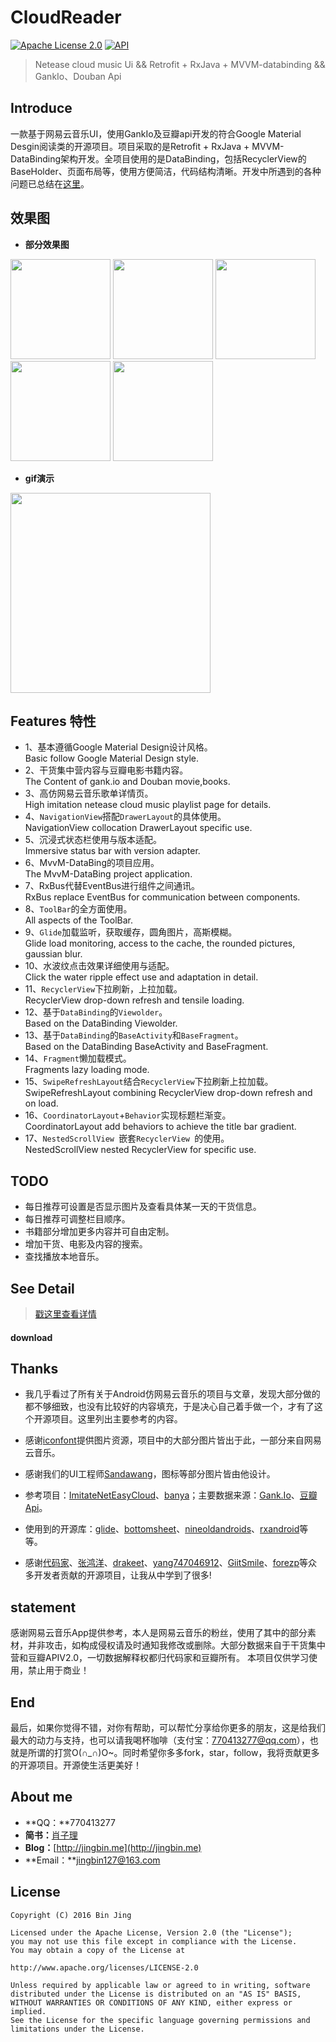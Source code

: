 # CloudReader

[![Apache License 2.0][1]][2] 
[![API][3]][4]

> Netease cloud music Ui && Retrofit + RxJava + MVVM-databinding && GankIo、Douban Api 


## Introduce
一款基于网易云音乐UI，使用GankIo及豆瓣api开发的符合Google Material Desgin阅读类的开源项目。项目采取的是Retrofit + RxJava + MVVM-DataBinding架构开发。全项目使用的是DataBinding，包括RecyclerView的BaseHolder、页面布局等，使用方便简洁，代码结构清晰。开发中所遇到的各种问题已总结在[这里][5]。

## 效果图
- **部分效果图**

<img width="160" height=“274” src="https://github.com/youlookwhat/CloudReader/blob/master/file/page_gank_00.png"></img>
<img width="160" height=“274” src="https://github.com/youlookwhat/CloudReader/blob/master/file/page_movie_01.png"></img>
<img width="160" height=“274” src="https://github.com/youlookwhat/CloudReader/blob/master/file/page_movie_03.png"></img>
<img width="160" height=“274” src="https://github.com/youlookwhat/CloudReader/blob/master/file/page_book_01.png"></img>
<img width="160" height=“274” src="https://github.com/youlookwhat/CloudReader/blob/master/file/page_menu_01.png"></img>

- **gif演示**

<img width="320" height=“590” src="https://github.com/youlookwhat/CloudReader/blob/master/file/cloudreader.gif"></img>


## Features 特性
* 1、基本遵循Google Material Design设计风格。                                    
Basic follow Google Material Design style. 
* 2、干货集中营内容与豆瓣电影书籍内容。                                    
The Content of gank.io and Douban movie,books. 
* 3、高仿网易云音乐歌单详情页。                                    
High imitation netease cloud music playlist page for details. 
* 4、``NavigationView``搭配``DrawerLayout``的具体使用。                                    
NavigationView collocation DrawerLayout specific use.
* 5、沉浸式状态栏使用与版本适配。                                    
Immersive status bar with version adapter.
* 6、MvvM-DataBing的项目应用。                                    
The MvvM-DataBing project application.
* 7、RxBus代替EventBus进行组件之间通讯。                                    
RxBus replace EventBus for communication between components.
* 8、``ToolBar``的全方面使用。                                    
All aspects of the ToolBar.
* 9、``Glide``加载监听，获取缓存，圆角图片，高斯模糊。                                    
Glide load monitoring, access to the cache, the rounded pictures, gaussian blur.
* 10、水波纹点击效果详细使用与适配。                                    
Click the water ripple effect use and adaptation in detail.
* 11、``RecyclerView``下拉刷新，上拉加载。                                    
RecyclerView drop-down refresh and tensile loading.
* 12、基于``DataBinding``的``Viewolder``。                                    
Based on the DataBinding Viewolder.
* 13、基于``DataBinding``的``BaseActivity``和``BaseFragment``。                                    
Based on the DataBinding BaseActivity and BaseFragment.
* 14、``Fragment``懒加载模式。                                    
Fragments lazy loading mode.
* 15、``SwipeRefreshLayout``结合``RecyclerView``下拉刷新上拉加载。                                    
SwipeRefreshLayout combining RecyclerView drop-down refresh and on load.
* 16、``CoordinatorLayout``+``Behavior``实现标题栏渐变。                                    
CoordinatorLayout add behaviors to achieve the title bar gradient.
* 17、``NestedScrollView ``嵌套``RecyclerView ``的使用。                                    
NestedScrollView nested RecyclerView for specific use.


## TODO
 - 每日推荐可设置是否显示图片及查看具体某一天的干货信息。
 - 每日推荐可调整栏目顺序。
 - 书籍部分增加更多内容并可自由定制。
 - 增加干货、电影及内容的搜索。
 - 查找播放本地音乐。


## See Detail
> [戳这里查看详情](https://github.com/youlookwhat/CloudReader/blob/master/file/Introduction.md)

#### download

## Thanks
 - 我几乎看过了所有关于Android仿网易云音乐的项目与文章，发现大部分做的都不够细致，也没有比较好的内容填充，于是决心自己着手做一个，才有了这个开源项目。这里列出主要参考的内容。
 
 - 感谢[iconfont][6]提供图片资源，项目中的大部分图片皆出于此，一部分来自网易云音乐。

 - 感谢我们的UI工程师[Sandawang](https://github.com/Sandawang)，图标等部分图片皆由他设计。 

 - 参考项目：[ImitateNetEasyCloud][7]、[banya][8]；主要数据来源：[Gank.Io][9]、[豆瓣Api][10]。

 - 使用到的开源库：[glide][11]、[bottomsheet][12]、[nineoldandroids][13]、[rxandroid][14]等等。

 - 感谢[代码家][15]、[张鸿洋][16]、[drakeet][17]、[yang747046912][18]、[GiitSmile][19]、[forezp][20]等众多开发者贡献的开源项目，让我从中学到了很多!
 
## statement
感谢网易云音乐App提供参考，本人是网易云音乐的粉丝，使用了其中的部分素材，并非攻击，如构成侵权请及时通知我修改或删除。大部分数据来自于干货集中营和豆瓣APIV2.0，一切数据解释权都归代码家和豆瓣所有。
本项目仅供学习使用，禁止用于商业！
 
## End
最后，如果你觉得不错，对你有帮助，可以帮忙分享给你更多的朋友，这是给我们最大的动力与支持，也可以请我喝杯咖啡（支付宝：770413277@qq.com），也就是所谓的打赏O(∩_∩)O~。同时希望你多多fork，star，follow，我将贡献更多的开源项目。开源使生活更美好！

## About me
 - **QQ：**770413277
 - **简书：**[肖子理](http://www.jianshu.com/users/e43c6e979831/latest_articles)
 - **Blog：**[http://jingbin.me](http://jingbin.me)
 - **Email：**jingbin127@163.com

## License
```
Copyright (C) 2016 Bin Jing

Licensed under the Apache License, Version 2.0 (the "License");
you may not use this file except in compliance with the License.
You may obtain a copy of the License at

http://www.apache.org/licenses/LICENSE-2.0

Unless required by applicable law or agreed to in writing, software
distributed under the License is distributed on an "AS IS" BASIS,
WITHOUT WARRANTIES OR CONDITIONS OF ANY KIND, either express or implied.
See the License for the specific language governing permissions and
limitations under the License.
```

[1]:https://img.shields.io/github/license/HeinrichReimer/material-intro.svg
[2]:https://www.apache.org/licenses/LICENSE-2.0.html
[3]:https://img.shields.io/badge/API-19%2B-blue.svg?style=flat
[4]:https://android-arsenal.com/api?level=19

[5]:http://jingbin.me/2017/11/23/%E5%BC%80%E5%8F%91%E4%B8%AD%E6%89%80%E9%81%87%E9%97%AE%E9%A2%98%E5%BD%92%E7%BA%B3/
[6]:http://www.iconfont.cn/plus
[7]:https://github.com/GiitSmile/ImitateNetEasyCloud
[8]:https://github.com/forezp/banya
[9]:https://gank.io/api
[10]:https://developers.douban.com/wiki/?title=terms
[11]:https://github.com/bumptech/glide
[12]:https://github.com/Flipboard/bottomsheet
[13]:https://github.com/JakeWharton/NineOldAndroids
[14]:https://github.com/ReactiveX/RxAndroid
[15]:https://github.com/daimajia
[16]:https://github.com/hongyangAndroid
[17]:https://github.com/drakeet
[18]:https://github.com/yang747046912
[19]:https://github.com/GiitSmile
[20]:https://github.com/forezp